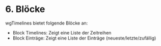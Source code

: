 # 6. Blöcke

wgTimelines bietet folgende Blöcke an:
* Block Timelines: Zeigt eine Liste der Zeitreihen
* Block Einträge: Zeigt eine Liste der Einträge (neueste/letzte/zufällig)